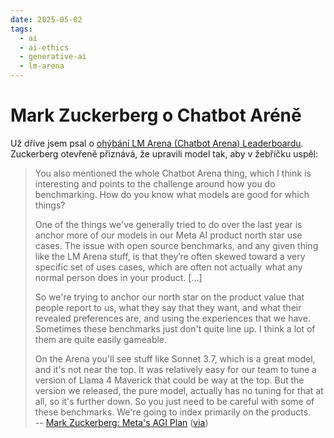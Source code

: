 ```yaml
---
date: 2025-05-02
tags:
  - ai
  - ai-ethics
  - generative-ai
  - lm-arena
---
```


# Mark Zuckerberg o Chatbot Aréně

Už dříve jsem psal o [ohýbání LM Arena (Chatbot Arena) Leaderboardu](../posts/ohybani-lm-arena-leaderboardu.md). Zuckerberg otevřeně přiznává, že upravili model tak, aby v žebříčku uspěl:

> You also mentioned the whole Chatbot Arena thing, which I think is interesting and points to the challenge around how you do benchmarking. How do you know what models are good for which things?
>
> One of the things we've generally tried to do over the last year is anchor more of our models in our Meta AI product north star use cases. The issue with open source benchmarks, and any given thing like the LM Arena stuff, is that they’re often skewed toward a very specific set of uses cases, which are often not actually  what any normal person does in your product. [...]
>
> So we're trying to anchor our north star on the product value that people report to us, what they say that they want, and what their revealed preferences are, and using the experiences that we have. Sometimes these benchmarks just don't quite line up. I think a lot of them are quite easily gameable.
>
> On the Arena you'll see stuff like Sonnet 3.7, which is a great model, and it's not near the top. It was relatively easy for our team to tune a version of Llama 4 Maverick that could be way at the top. But the version we released, the pure model, actually has no tuning for that at all, so it's further down. So you just need to be careful with some of these benchmarks. We're going to index primarily on the products.  
-- [Mark Zuckerberg: Meta's AGI Plan](https://www.dwarkesh.com/p/mark-zuckerberg-2) ([via](https://simonwillison.net/2025/May/1/mark-zuckerberg/))

